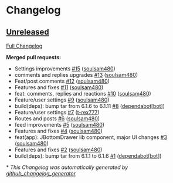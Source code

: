 # Changelog

## [Unreleased](https://github.com/soulsam480/junev2/tree/HEAD)

[Full Changelog](https://github.com/soulsam480/junev2/compare/a9b9f9cf973f1b32287cb0276f5506b17001dfb7...HEAD)

**Merged pull requests:**

- Settings improvements [\#15](https://github.com/soulsam480/junev2/pull/15) ([soulsam480](https://github.com/soulsam480))
- comments and replies upgrades [\#13](https://github.com/soulsam480/junev2/pull/13) ([soulsam480](https://github.com/soulsam480))
- Feat/post comments [\#12](https://github.com/soulsam480/junev2/pull/12) ([soulsam480](https://github.com/soulsam480))
- Features and fixes [\#11](https://github.com/soulsam480/junev2/pull/11) ([soulsam480](https://github.com/soulsam480))
- feat: comments, replies and reactions [\#10](https://github.com/soulsam480/junev2/pull/10) ([soulsam480](https://github.com/soulsam480))
- Feature/user settings [\#9](https://github.com/soulsam480/junev2/pull/9) ([soulsam480](https://github.com/soulsam480))
- build\(deps\): bump tar from 6.1.6 to 6.1.11 [\#8](https://github.com/soulsam480/junev2/pull/8) ([dependabot[bot]](https://github.com/apps/dependabot))
- Feature/user settings [\#7](https://github.com/soulsam480/junev2/pull/7) ([t-rex777](https://github.com/t-rex777))
- Routes and posts [\#6](https://github.com/soulsam480/junev2/pull/6) ([soulsam480](https://github.com/soulsam480))
- feed improvements [\#5](https://github.com/soulsam480/junev2/pull/5) ([soulsam480](https://github.com/soulsam480))
- Features and fixes [\#4](https://github.com/soulsam480/junev2/pull/4) ([soulsam480](https://github.com/soulsam480))
- feat\(app\): JBottomDrawer lib component, major UI changes [\#3](https://github.com/soulsam480/junev2/pull/3) ([soulsam480](https://github.com/soulsam480))
- Features and fixes [\#2](https://github.com/soulsam480/junev2/pull/2) ([soulsam480](https://github.com/soulsam480))
- build\(deps\): bump tar from 6.1.1 to 6.1.6 [\#1](https://github.com/soulsam480/junev2/pull/1) ([dependabot[bot]](https://github.com/apps/dependabot))



\* *This Changelog was automatically generated by [github_changelog_generator](https://github.com/github-changelog-generator/github-changelog-generator)*
